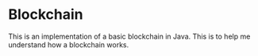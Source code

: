 # Blockchain

This is an implementation of a basic blockchain in Java. This is to help me understand how a blockchain works.
